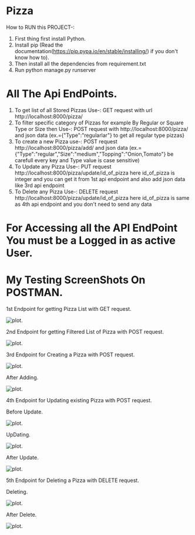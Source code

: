 # Pizza
How to RUN this PROJECT-:
1. First thing first install Python.
2. Install pip (Read the documentation(https://pip.pypa.io/en/stable/installing/) if you don't know how to).
3. Then install all the dependencies from requirement.txt
4. Run python manage.py runserver
# All The Api EndPoints.
1. To get list of all Stored Pizzas Use-:
  GET request with url http://localhost:8000/pizza/
2. To filter specific category of Pizzas for example By Regular or Square Type or Size then Use-:
  POST request with http://localhost:8000/pizza/ and json data (ex.={"Type":"regularlar"} to get all regular type pizzas}
3. To create a new Pizza use-:
  POST request http://localhost:8000/pizza/add/ and json data (ex.={"Type":"regular","Size":"medium","Topping":"Onion,Tomato"} be carefull  every key and Type value is case sensitive)
4. To Update any Pizza Use-:
  PUT request http://localhost:8000/pizza/update/id_of_pizza here id_of_pizza is integer and you can get it from 1st api endpoint and also add json data like 3rd api endpoint
5. To Delete any Pizza Use-:
  DELETE request http://localhost:8000/pizza/update/id_of_pizza here id_of_pizza is same as 4th api endpoint and you don't need to send any data

# For Accessing all the API EndPoint You must be a Logged in as active User.

# My Testing ScreenShots On POSTMAN.
 
 
 1st Endpoint for getting Pizza List with GET request.
 
  ![plot](./ScreenShots/ListPizza.PNG).
 
 
 2nd Endpoint for getting Filtered List of Pizza with POST request.
 
  ![plot](./ScreenShots/FilteredListPizza.PNG).
 
 
 3rd Endpoint for Creating a Pizza with POST request.
 
  ![plot](./ScreenShots/AddPizza.PNG).
  
  After Adding.
  
  ![plot](./ScreenShots/After%20AddingPizza.PNG).
 
 
 4th Endpoint for Updating existing Pizza with POST request.
 
  Before Update.
  
  ![plot](./ScreenShots/BeforeUpdate.PNG).
  
  UpDating.
  
  ![plot](./ScreenShots/Updating.PNG).
  
  After Update.
  
  ![plot](./ScreenShots/AfterUpdate.PNG).
  
 
 5th Endpoint for Deleting a Pizza with DELETE request.
 
  Deleting.
  
  ![plot](./ScreenShots/Delete.PNG).
  
  After Delete.
  
  ![plot](./ScreenShots/AfterDelete.PNG).
